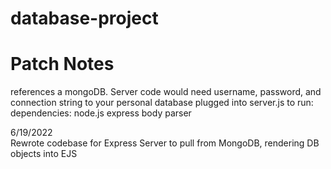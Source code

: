 # database-project <br />
# Patch Notes

references a mongoDB. Server code would need username, password, and connection string to your personal database plugged into server.js
to run: 
dependencies: 
node.js
express
body parser
 

6/19/2022 <br />
Rewrote codebase for Express Server to pull from MongoDB, rendering DB objects into EJS
